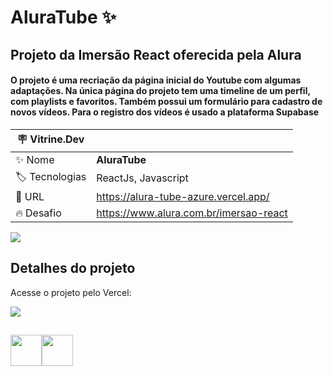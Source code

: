# AluraTube ✨

## Projeto da Imersão React oferecida pela Alura
#### O projeto é uma recriação da página inicial do Youtube com algumas adaptações. Na única página do projeto tem uma timeline de um perfil, com playlists e favoritos. Também possui um formulário para cadastro de novos vídeos. Para o registro dos vídeos é usado a plataforma Supabase

| :placard: Vitrine.Dev |     |
| -------------  | --- |
| :sparkles: Nome        | **AluraTube**
| :label: Tecnologias | ReactJs, Javascript
| :rocket: URL         | https://alura-tube-azure.vercel.app/
| :fire: Desafio     | https://www.alura.com.br/imersao-react

<!-- Inserir imagem com a #vitrinedev ao final do link -->
![](https://media.discordapp.net/attachments/1041452109264068741/1052276925172822036/Captura_de_tela_2022-12-13_143150.png?width=895&height=401#vitrinedev)

## Detalhes do projeto

<div>
<p>Acesse o projeto pelo Vercel:</p>
<a href='https://alura-tube-azure.vercel.app/' target='_blank'>
<img src='https://img.shields.io/badge/Vercel-000000?style=for-the-badge&logo=vercel&logoColor=white'/>
</a>
</div>

##

<div style='display: flex'>
<img src="https://cdn.jsdelivr.net/gh/devicons/devicon/icons/react/react-original-wordmark.svg" width="50px"/>
<img src="https://cdn.jsdelivr.net/gh/devicons/devicon/icons/javascript/javascript-original.svg" width="50px"/>
</div>
